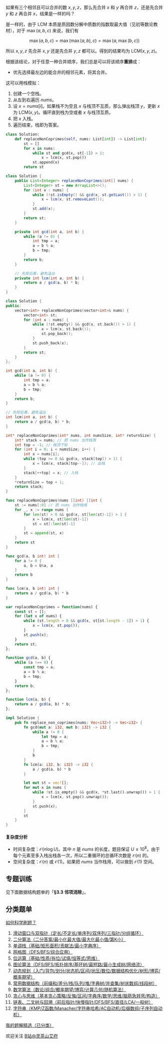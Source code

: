 如果有三个相邻且可以合并的数 $x,y,z$，那么先合并 $x$ 和 $y$ 再合并 $z$，还是先合并 $y$ 和 $z$ 再合并 $x$，结果是一样的吗？

是一样的，由于 $\text{LCM}$ 本质是质因数分解中质数的指数取最大值（见初等数论教材），对于 $\max(a,b,c)$ 来说，我们有

$$
\max(a,b,c) = \max(\max(a,b),c) = \max(a,\max(b,c))
$$

所以 $x,y,z$ 先合并 $x,y$ 还是先合并 $y,z$ 都可以。得到的结果均为 $\text{LCM}(x,y,z)$。

根据该结论，对于任意一种合并顺序，我们总是可以将该顺序**重排**成：

- 优先选择最左边的能合并的相邻元素，将其合并。

这可以用栈模拟：

1. 创建一个空栈。
2. 从左到右遍历 $\textit{nums}$。
3. 设 $x = \textit{nums}[i]$。如果栈不为空且 $x$ 与栈顶不互质，那么弹出栈顶 $y$，更新 $x$ 为 $\text{LCM}(x,y)$。循环直到栈为空或者 $x$ 与栈顶互质。
4. 把 $x$ 入栈。
5. 遍历结束，栈即为答案。

```py [sol-Python3]
class Solution:
    def replaceNonCoprimes(self, nums: List[int]) -> List[int]:
        st = []
        for x in nums:
            while st and gcd(x, st[-1]) > 1:
                x = lcm(x, st.pop())
            st.append(x)
        return st
```

```java [sol-Java]
class Solution {
    public List<Integer> replaceNonCoprimes(int[] nums) {
        List<Integer> st = new ArrayList<>();
        for (int x : nums) {
            while (!st.isEmpty() && gcd(x, st.getLast()) > 1) {
                x = lcm(x, st.removeLast());
            }
            st.add(x);
        }
        return st;
    }

    private int gcd(int a, int b) {
        while (a != 0) {
            int tmp = a;
            a = b % a;
            b = tmp;
        }
        return b;
    }

    // 先除后乘，避免溢出
    private int lcm(int a, int b) {
        return a / gcd(a, b) * b;
    }
}
```

```cpp [sol-C++]
class Solution {
public:
    vector<int> replaceNonCoprimes(vector<int>& nums) {
        vector<int> st;
        for (int x : nums) {
            while (!st.empty() && gcd(x, st.back()) > 1) {
                x = lcm(x, st.back());
                st.pop_back();
            }
            st.push_back(x);
        }
        return st;
    }
};
```

```c [sol-C]
int gcd(int a, int b) {
    while (a != 0) {
        int tmp = a;
        a = b % a;
        b = tmp;
    }
    return b;
}

// 先除后乘，避免溢出
int lcm(int a, int b) {
    return a / gcd(a, b) * b;
}

int* replaceNonCoprimes(int* nums, int numsSize, int* returnSize) {
    int* stack = nums; // 把 nums 当作栈用
    int top = -1; // 栈顶下标
    for (int i = 0; i < numsSize; i++) {
        int x = nums[i];
        while (top >= 0 && gcd(x, stack[top]) > 1) {
            x = lcm(x, stack[top--]); // 出栈
        }
        stack[++top] = x; // 入栈
    }
    *returnSize = top + 1;
    return stack;
}
```

```go [sol-Go]
func replaceNonCoprimes(nums []int) []int {
	st := nums[:0] // 把 nums 当作栈用
	for _, x := range nums {
		for len(st) > 0 && gcd(x, st[len(st)-1]) > 1 {
			x = lcm(x, st[len(st)-1])
			st = st[:len(st)-1]
		}
		st = append(st, x)
	}
	return st
}

func gcd(a, b int) int {
	for a != 0 {
		a, b = b%a, a
	}
	return b
}

func lcm(a, b int) int {
	return a / gcd(a, b) * b
}
```

```js [sol-JavaScript]
var replaceNonCoprimes = function(nums) {
    const st = [];
    for (let x of nums) {
        while (st.length > 0 && gcd(x, st[st.length - 1]) > 1) {
            x = lcm(x, st.pop());
        }
        st.push(x);
    }
    return st;
};

function gcd(a, b) {
    while (a !== 0) {
        const tmp = a;
        a = b % a;
        b = tmp;
    }
    return b;
};

function lcm(a, b) {
    return a / gcd(a, b) * b;
};
```

```rust [sol-Rust]
impl Solution {
    pub fn replace_non_coprimes(nums: Vec<i32>) -> Vec<i32> {
        fn gcd(mut a: i32, mut b: i32) -> i32 {
            while a != 0 {
                let tmp = a;
                a = b % a;
                b = tmp;
            }
            b
        }
        fn lcm(a: i32, b: i32) -> i32 {
            a / gcd(a, b) * b
        }

        let mut st = vec![];
        for mut x in nums {
            while !st.is_empty() && gcd(x, *st.last().unwrap()) > 1 {
                x = lcm(x, st.pop().unwrap());
            }
            st.push(x);
        }
        st
    }
}
```

#### 复杂度分析

- 时间复杂度：$\mathcal{O}(n\log U)$。其中 $n$ 是 $\textit{nums}$ 的长度，题目保证 $U\le 10^8$。由于每个元素至多入栈出栈各一次，所以二重循环的总循环次数是 $\mathcal{O}(n)$ 的。
- 空间复杂度：$\mathcal{O}(n)$ 或 $\mathcal{O}(1)$。如果把 $\textit{nums}$ 当作栈用，可以做到 $\mathcal{O}(1)$ 空间。

## 专题训练

见下面数据结构题单的「**§3.3 邻项消除**」。

## 分类题单

[如何科学刷题？](https://leetcode.cn/circle/discuss/RvFUtj/)

1. [滑动窗口与双指针（定长/不定长/单序列/双序列/三指针/分组循环）](https://leetcode.cn/circle/discuss/0viNMK/)
2. [二分算法（二分答案/最小化最大值/最大化最小值/第K小）](https://leetcode.cn/circle/discuss/SqopEo/)
3. [单调栈（基础/矩形面积/贡献法/最小字典序）](https://leetcode.cn/circle/discuss/9oZFK9/)
4. [网格图（DFS/BFS/综合应用）](https://leetcode.cn/circle/discuss/YiXPXW/)
5. [位运算（基础/性质/拆位/试填/恒等式/思维）](https://leetcode.cn/circle/discuss/dHn9Vk/)
6. [图论算法（DFS/BFS/拓扑排序/基环树/最短路/最小生成树/网络流）](https://leetcode.cn/circle/discuss/01LUak/)
7. [动态规划（入门/背包/划分/状态机/区间/状压/数位/数据结构优化/树形/博弈/概率期望）](https://leetcode.cn/circle/discuss/tXLS3i/)
8. [常用数据结构（前缀和/差分/栈/队列/堆/字典树/并查集/树状数组/线段树）](https://leetcode.cn/circle/discuss/mOr1u6/)
9. [数学算法（数论/组合/概率期望/博弈/计算几何/随机算法）](https://leetcode.cn/circle/discuss/IYT3ss/)
10. [贪心与思维（基本贪心策略/反悔/区间/字典序/数学/思维/脑筋急转弯/构造）](https://leetcode.cn/circle/discuss/g6KTKL/)
11. [链表、二叉树与回溯（前后指针/快慢指针/DFS/BFS/直径/LCA/一般树）](https://leetcode.cn/circle/discuss/K0n2gO/)
12. [字符串（KMP/Z函数/Manacher/字符串哈希/AC自动机/后缀数组/子序列自动机）](https://leetcode.cn/circle/discuss/SJFwQI/)

[我的题解精选（已分类）](https://github.com/EndlessCheng/codeforces-go/blob/master/leetcode/SOLUTIONS.md)

欢迎关注 [B站@灵茶山艾府](https://space.bilibili.com/206214)
